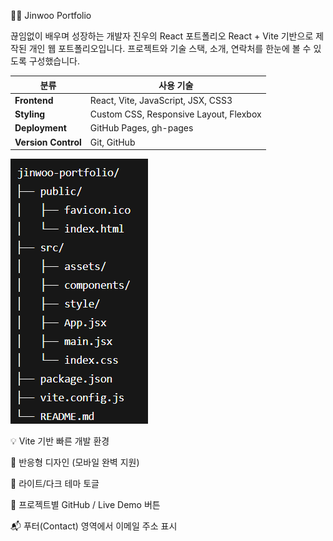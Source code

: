 🧑‍💻 Jinwoo Portfolio

끊임없이 배우며 성장하는 개발자 진우의 React 포트폴리오
React + Vite 기반으로 제작된 개인 웹 포트폴리오입니다.
프로젝트와 기술 스택, 소개, 연락처를 한눈에 볼 수 있도록 구성했습니다.

| 분류                  | 사용 기술                                  |
| ------------------- | -------------------------------------- |
| **Frontend**        | React, Vite, JavaScript, JSX, CSS3     |
| **Styling**         | Custom CSS, Responsive Layout, Flexbox |
| **Deployment**      | GitHub Pages, gh-pages                 |
| **Version Control** | Git, GitHub                            |


![alt text](image.png)


💡 Vite 기반 빠른 개발 환경

🎨 반응형 디자인 (모바일 완벽 지원)

🌙 라이트/다크 테마 토글

🔗 프로젝트별 GitHub / Live Demo 버튼

📬 푸터(Contact) 영역에서 이메일 주소 표시